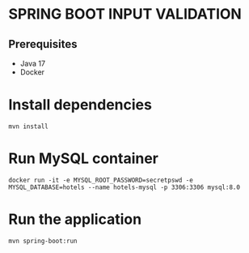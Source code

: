 # SPRING BOOT INPUT VALIDATION

## Prerequisites
* Java 17
* Docker

# Install dependencies
```shell
mvn install
```

# Run MySQL container
```shell
docker run -it -e MYSQL_ROOT_PASSWORD=secretpswd -e MYSQL_DATABASE=hotels --name hotels-mysql -p 3306:3306 mysql:8.0
```

# Run the application
```shell
mvn spring-boot:run
```